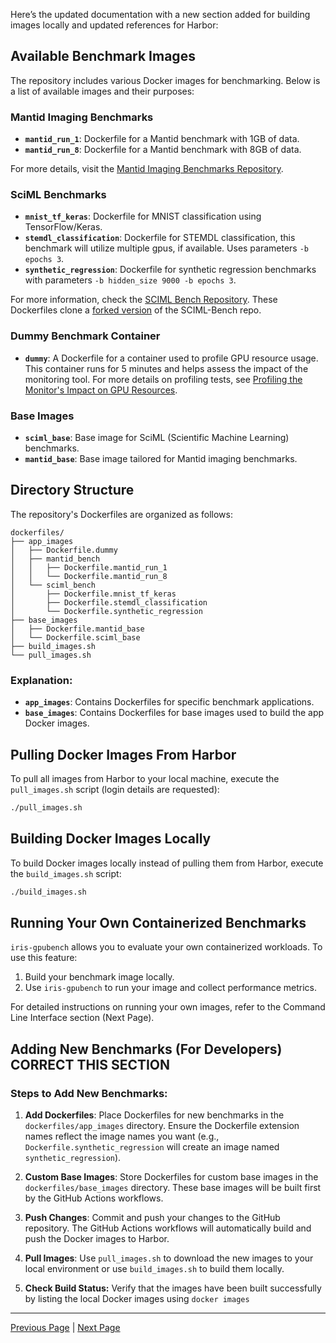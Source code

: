 Here’s the updated documentation with a new section added for building images locally and updated references for Harbor:

## Available Benchmark Images

The repository includes various Docker images for benchmarking. Below is a list of available images and their purposes:

### Mantid Imaging Benchmarks
- **`mantid_run_1`**: Dockerfile for a Mantid benchmark with 1GB of data.
- **`mantid_run_8`**: Dockerfile for a Mantid benchmark with 8GB of data.

For more details, visit the [Mantid Imaging Benchmarks Repository](https://github.com/samtygier-stfc/mantid_imaging_cloud_bench).

### SciML Benchmarks
- **`mnist_tf_keras`**: Dockerfile for MNIST classification using TensorFlow/Keras.
- **`stemdl_classification`**: Dockerfile for STEMDL classification, this benchmark will utilize multiple gpus, if available. Uses parameters `-b epochs 3`.
- **`synthetic_regression`**: Dockerfile for synthetic regression benchmarks with parameters `-b hidden_size 9000 -b epochs 3`.
  
For more information, check the [SCIML Bench Repository](https://github.com/stfc-sciml/sciml-bench). These Dockerfiles clone a [forked version](https://github.com/bryceshirley/sciml-bench) of the SCIML-Bench repo.

### Dummy Benchmark Container
- **`dummy`**: A Dockerfile for a container used to profile GPU resource usage. This container runs for 5 minutes and helps assess the impact of the monitoring tool. For more details on profiling tests, see [Profiling the Monitor's Impact on GPU Resources](considerations_on_accuracy.md#profiling-the-monitors-impact-on-gpu-resources).

### Base Images
- **`sciml_base`**: Base image for SciML (Scientific Machine Learning) benchmarks.
- **`mantid_base`**: Base image tailored for Mantid imaging benchmarks.

## Directory Structure

The repository's Dockerfiles are organized as follows:

```
dockerfiles/
├── app_images
│   ├── Dockerfile.dummy
│   ├── mantid_bench
│   │   ├── Dockerfile.mantid_run_1
│   │   └── Dockerfile.mantid_run_8
│   └── sciml_bench
│       ├── Dockerfile.mnist_tf_keras
│       ├── Dockerfile.stemdl_classification
│       └── Dockerfile.synthetic_regression
├── base_images
│   ├── Dockerfile.mantid_base
│   └── Dockerfile.sciml_base
├── build_images.sh
└── pull_images.sh
```

### Explanation:
- **`app_images`**: Contains Dockerfiles for specific benchmark applications.
- **`base_images`**: Contains Dockerfiles for base images used to build the app Docker images.

## Pulling Docker Images From Harbor

To pull all images from Harbor to your local machine, execute the `pull_images.sh` script (login details are requested):

```sh
./pull_images.sh
```

## Building Docker Images Locally

To build Docker images locally instead of pulling them from Harbor, execute the `build_images.sh` script: 

   ```sh
   ./build_images.sh
   ```

## Running Your Own Containerized Benchmarks

`iris-gpubench` allows you to evaluate your own containerized workloads. To use this feature:

1. Build your benchmark image locally.
2. Use `iris-gpubench` to run your image and collect performance metrics.

For detailed instructions on running your own images, refer to the Command Line Interface section (Next Page).

## Adding New Benchmarks (For Developers) CORRECT THIS SECTION

### Steps to Add New Benchmarks:
1. **Add Dockerfiles**: Place Dockerfiles for new benchmarks in the `dockerfiles/app_images` directory. Ensure the Dockerfile extension names reflect the image names you want (e.g., `Dockerfile.synthetic_regression` will create an image named `synthetic_regression`).

2. **Custom Base Images**: Store Dockerfiles for custom base images in the `dockerfiles/base_images` directory. These base images will be built first by the GitHub Actions workflows.

3. **Push Changes**: Commit and push your changes to the GitHub repository. The GitHub Actions workflows will automatically build and push the Docker images to Harbor.

4. **Pull Images**: Use `pull_images.sh` to download the new images to your local environment or use `build_images.sh` to build them locally.

5. **Check Build Status:** Verify that the images have been built successfully by listing the local Docker images using `docker images`

---

[Previous Page](installation.md) | [Next Page](command_line_interface.md)